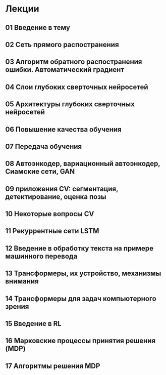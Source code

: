 # Лекции

## 01 Введение в тему

## 02 Сеть прямого распостранения

## 03 Алгоритм обратного распостранения ошибки. Автоматический градиент

## 04 Слои глубоких сверточных нейросетей

## 05 Архитектуры глубоких сверточных нейросетей

## 06 Повышение качества обучения

## 07 Передача обучения

## 08 Автоэнкодер, вариационный автоэнкодер, Сиамские сети, GAN

## 09 приложения CV: сегментация, детектирование, оценка позы

## 10 Некоторые вопросы CV

## 11 Рекуррентные сети LSTM

## 12 Введение в обработку текста на примере машинного перевода

## 13 Трансформеры, их устройство, механизмы внимания

## 14 Трансформеры для задач компьютерного зрения

## 15 Введение в RL

## 16 Марковские процессы принятия решения (MDP)

## 17 Алгоритмы решения MDP
